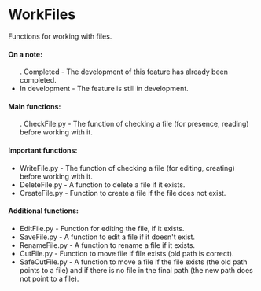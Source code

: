 # WorkFiles
Functions for working with files.


<h4>On a note:</h4>
<ul>
 . Completed - The development of this feature has already been completed.
 <li>In development - The feature is still in development.</li>
</ul>


<h4>Main functions:</h4>
<ul>
 . CheckFile.py - The function of checking a file (for presence, reading) before working with it.
</ul>


<h4>Important functions:</h4>
<ul>
 <li>WriteFile.py - The function of checking a file (for editing, creating) before working with it.</li>
 <li>DeleteFile.py - A function to delete a file if it exists.</li>
 <li>CreateFile.py - Function to create a file if the file does not exist.</li>
</ul>


<h4>Additional functions:</h4>
<ul>
 <li>EditFile.py - Function for editing the file, if it exists.</li>
 <li>SaveFile.py - A function to edit a file if it doesn't exist.</li>
 <li>RenameFile.py - A function to rename a file if it exists.</li>
 <li>CutFile.py - Function to move file if file exists (old path is correct).</li>
 <li>SafeCutFile.py - A function to move a file if the file exists (the old path points to a file) and if there is no file in the final path (the new path does not point to a file).</li>
</ul>
